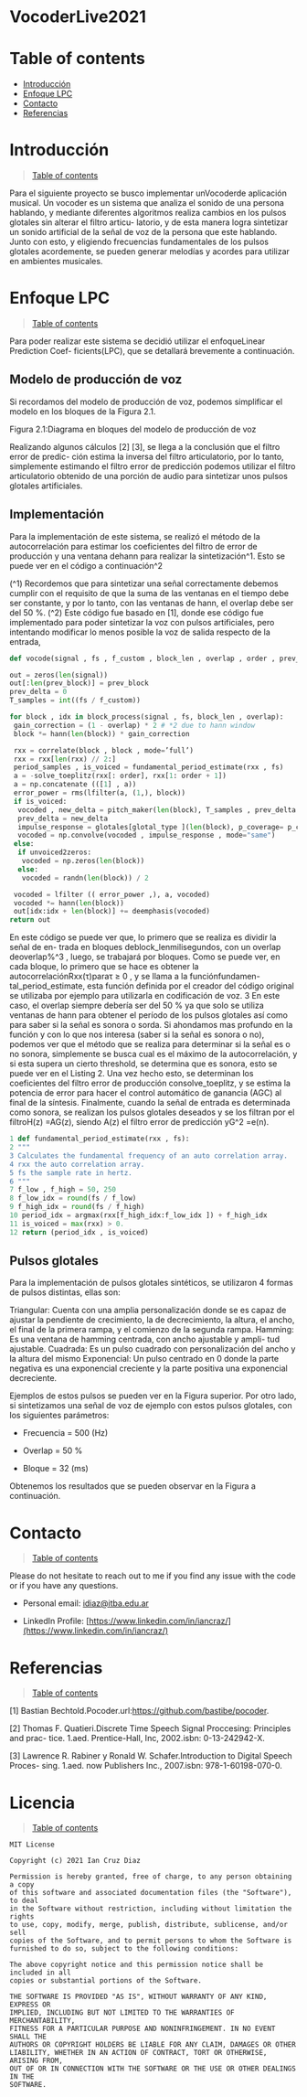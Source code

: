 # VocoderLive2021

# Table of contents

* [Introducción](#Introducción)
* [Enfoque LPC](#Enfoque-LPC)
* [Contacto](#Contacto)
* [Referencias](#Referencias)
 
# Introducción
>[Table of contents](#table-of-contents)

Para el siguiente proyecto se busco implementar unVocoderde aplicación musical.
Un vocoder es un sistema que analiza el sonido de una persona hablando, y mediante
diferentes algoritmos realiza cambios en los pulsos glotales sin alterar el filtro articu-
latorio, y de esta manera logra sintetizar un sonido artificial de la señal de voz de la
persona que este hablando. Junto con esto, y eligiendo frecuencias fundamentales de
los pulsos glotales acordemente, se pueden generar melodías y acordes para utilizar en
ambientes musicales.


# Enfoque LPC
>[Table of contents](#table-of-contents)

Para poder realizar este sistema se decidió utilizar el enfoqueLinear Prediction Coef-
ficients(LPC), que se detallará brevemente a continuación.

## Modelo de producción de voz

Si recordamos del modelo de producción de voz, podemos simplificar el modelo en los
bloques de la Figura 2.1.


Figura 2.1:Diagrama en bloques del modelo de producción de voz

Realizando algunos cálculos [2] [3], se llega a la conclusión que el filtro error de predic-
ción estima la inversa del filtro articulatorio, por lo tanto, simplemente estimando el
filtro error de predicción podemos utilizar el filtro articulatorio obtenido de una porción
de audio para sintetizar unos pulsos glotales artificiales.

## Implementación

Para la implementación de este sistema, se realizó el método de la autocorrelación para
estimar los coeficientes del filtro de error de producción y una ventana dehann para
realizar la sintetización^1. Esto se puede ver en el código a continuación^2

(^1) Recordemos que para sintetizar una señal correctamente debemos cumplir con el requisito de que
la suma de las ventanas en el tiempo debe ser constante, y por lo tanto, con las ventanas de hann, el
overlap debe ser del 50 %.
(^2) Este código fue basado en [1], donde ese código fue implementado para poder sintetizar la voz con
pulsos artificiales, pero intentando modificar lo menos posible la voz de salida respecto de la entrada,

```Python
def vocode(signal , fs , f_custom , block_len , overlap , order , prev_block,p_coverage =0.01 , unvoiced2zeros=True , glotal_type="triang"):

out = zeros(len(signal))
out[:len(prev_block)] = prev_block
prev_delta = 0
T_samples = int((fs / f_custom))

for block , idx in block_process(signal , fs, block_len , overlap):
 gain_correction = (1 - overlap) * 2 # *2 due to hann window
 block *= hann(len(block)) * gain_correction

 rxx = correlate(block , block , mode=’full’)
 rxx = rxx[len(rxx) // 2:]
 period_samples , is_voiced = fundamental_period_estimate(rxx , fs)
 a = -solve_toeplitz(rxx[: order], rxx[1: order + 1])
 a = np.concatenate (([1] , a))
 error_power = rms(lfilter(a, (1,), block))
 if is_voiced:
  vocoded , new_delta = pitch_maker(len(block), T_samples , prev_delta , overlap=overlap)
  prev_delta = new_delta
  impulse_response = glotales[glotal_type ](len(block), p_coverage= p_coverage)
  vocoded = np.convolve(vocoded , impulse_response , mode="same")
 else:
  if unvoiced2zeros:
   vocoded = np.zeros(len(block))
  else:
   vocoded = randn(len(block)) / 2

 vocoded = lfilter (( error_power ,), a, vocoded)
 vocoded *= hann(len(block))
 out[idx:idx + len(block)] += deemphasis(vocoded)
return out
```


En este código se puede ver que, lo primero que se realiza es dividir la señal de en-
trada en bloques deblock_lenmilisegundos, con un overlap deoverlap%^3 , luego, se
trabajará por bloques. Como se puede ver, en cada bloque, lo primero que se hace
es obtener la autocorrelaciónRxx(τ)paraτ ≥ 0 , y se llama a la funciónfundamen-
tal_period_estimate, esta función definida por el creador del código original se utilizaba
por ejemplo para utilizarla en codificación de voz. 3
En este caso, el overlap siempre debería ser del 50 % ya que solo se utiliza ventanas de hann
para obtener el período de los pulsos glotales así como para saber si la señal es sonora
o sorda. Si ahondamos mas profundo en la función y con lo que nos interesa (saber si
la señal es sonora o no), podemos ver que el método que se realiza para determinar si
la señal es o no sonora, simplemente se busca cual es el máximo de la autocorrelación,
y si esta supera un cierto threshold, se determina que es sonora, esto se puede ver
en el Listing 2. Una vez hecho esto, se determinan los coeficientes del filtro error de
producción consolve_toeplitz, y se estima la potencia de error para hacer el control
automático de ganancia (AGC) al final de la síntesis. Finalmente, cuando la señal de
entrada es determinada como sonora, se realizan los pulsos glotales deseados y se los
filtran por el filtroH(z) =AG(z), siendo A(z) el filtro error de predicción yG^2 =e(n).

```Python
1 def fundamental_period_estimate(rxx , fs):
2 """
3 Calculates the fundamental frequency of an auto correlation array.
4 rxx the auto correlation array.
5 fs the sample rate in hertz.
6 """
7 f_low , f_high = 50, 250
8 f_low_idx = round(fs / f_low)
9 f_high_idx = round(fs / f_high)
10 period_idx = argmax(rxx[f_high_idx:f_low_idx ]) + f_high_idx
11 is_voiced = max(rxx) > 0.
12 return (period_idx , is_voiced)
```

## Pulsos glotales



Para la implementación de pulsos glotales sintéticos, se utilizaron 4 formas de pulsos
distintas, ellas son:

Triangular: Cuenta con una amplia personalización donde se es capaz de ajustar
la pendiente de crecimiento, la de decrecimiento, la altura, el ancho, el final de
la primera rampa, y el comienzo de la segunda rampa.
Hamming: Es una ventana de hamming centrada, con ancho ajustable y ampli-
tud ajustable.
Cuadrada: Es un pulso cuadrado con personalización del ancho y la altura del
mismo
Exponencial: Un pulso centrado en 0 donde la parte negativa es una exponencial
creciente y la parte positiva una exponencial decreciente.

[]()

Ejemplos de estos pulsos se pueden ver en la Figura superior. Por otro lado, si sintetizamos
una señal de voz de ejemplo con estos pulsos glotales, con los siguientes parámetros:

* Frecuencia = 500 (Hz)

* Overlap = 50 %

* Bloque = 32 (ms)

Obtenemos los resultados que se pueden observar en la Figura a continuación.

[]()

# Contacto
>[Table of contents](#table-of-contents)

Please do not hesitate to reach out to me if you find any issue with the code or if you have any questions.

* Personal email: [idiaz@itba.edu.ar](mailto:idiaz@itba.edu.ar)

* LinkedIn Profile: [https://www.linkedin.com/in/iancraz/](https://www.linkedin.com/in/iancraz/)

# Referencias
>[Table of contents](#table-of-contents)

[1] Bastian Bechtold.Pocoder.url:https://github.com/bastibe/pocoder.

[2] Thomas F. Quatieri.Discrete Time Speech Signal Proccesing: Principles and prac-
tice. 1.aed. Prentice-Hall, Inc, 2002.isbn: 0-13-242942-X.

[3] Lawrence R. Rabiner y Ronald W. Schafer.Introduction to Digital Speech Proces-
sing. 1.aed. now Publishers Inc., 2007.isbn: 978-1-60198-070-0.

# Licencia
>[Table of contents](#table-of-contents)

```
MIT License

Copyright (c) 2021 Ian Cruz Diaz

Permission is hereby granted, free of charge, to any person obtaining a copy
of this software and associated documentation files (the "Software"), to deal
in the Software without restriction, including without limitation the rights
to use, copy, modify, merge, publish, distribute, sublicense, and/or sell
copies of the Software, and to permit persons to whom the Software is
furnished to do so, subject to the following conditions:

The above copyright notice and this permission notice shall be included in all
copies or substantial portions of the Software.

THE SOFTWARE IS PROVIDED "AS IS", WITHOUT WARRANTY OF ANY KIND, EXPRESS OR
IMPLIED, INCLUDING BUT NOT LIMITED TO THE WARRANTIES OF MERCHANTABILITY,
FITNESS FOR A PARTICULAR PURPOSE AND NONINFRINGEMENT. IN NO EVENT SHALL THE
AUTHORS OR COPYRIGHT HOLDERS BE LIABLE FOR ANY CLAIM, DAMAGES OR OTHER
LIABILITY, WHETHER IN AN ACTION OF CONTRACT, TORT OR OTHERWISE, ARISING FROM,
OUT OF OR IN CONNECTION WITH THE SOFTWARE OR THE USE OR OTHER DEALINGS IN THE
SOFTWARE.
```

